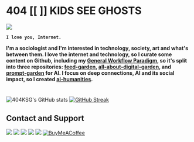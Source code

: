 # 404 [[ ]] KIDS SEE GHOSTS

<!-- <p align="center">
  Visitor count<br>
  <img src="https://profile-counter.glitch.me/404KSG/count.svg" />
</p> -->
<p>
  <a href="https://count.getloli.com/"><img src="https://count.getloli.com/get/@:404KSG"></a>
  
**`I love you, Internet.`**

**I'm a sociologist and I'm interested in technology, society, art and what's between them. I love the internet and technology, so I curate some content on Github, including my [General Workflow Paradigm](https://t.me/isaiahsystem/756), so it's split into three repositories: [feed-garden](https://github.com/404KSG/feed-garden), [all-about-digital-garden](https://github.com/404KSG/all-about-digital-garden), and [prompt-garden](https://github.com/404KSG/prompt-garden) for AI. I focus on deep connections, AI and its social impact, so I created [ai-humanities](https://github.com/404KSG/ai-humanities).**

#
<div class="img-container">
  <img src="https://github-readme-stats.vercel.app/api?username=404KSG&show_icons=true&theme=white&card_width=400" alt="404KSG's GitHub stats" />
  <a href="https://git.io/streak-stats"><img src="https://streak-stats.demolab.com/?user=404KSG&theme=white&card_width=400" alt="GitHub Streak" /></a>
</div>

## Contact and Support

<p align="left">
  
   <a href="https://twitter.com/404KSG" alt="Twitter">
    <img src="https://img.shields.io/badge/Subscribe-%2300ACEE.svg?&style=for-the-badge&logo=twitter&logoColor=white&labelColor=007ACC"/></a>
  
  <a href="https://t.me/isaiahsystem" alt="Telegram">
    <img src="https://img.shields.io/badge/Subscribe-%232CA5E0.svg?&style=for-the-badge&logo=telegram&logoColor=white&labelColor=0088CC"/></a>
  
<a href="https://kidsseeghosts.substack.com/" alt="Substack">
    <img src="https://img.shields.io/badge/Subscribe-%23F15746.svg?&style=for-the-badge&logo=substack&logoColor=white&labelColor=E33200"/></a>
    
 <a href="https://www.youtube.com/@404KSG" alt="YouTube">
    <img src="https://img.shields.io/badge/Subscribe-%23FF0000.svg?&style=for-the-badge&logo=youtube&logoColor=white&labelColor=CC0000"/></a>
 
<a href="https://www.instagram.com/404kidsseeghosts/" alt="Instagram">
    <img src="https://img.shields.io/badge/Subscribe-%23E1306C.svg?&style=for-the-badge&logo=instagram&logoColor=white&labelColor=C13584"/></a>
  
<a href="https://www.notion.so/Buy-Me-a-Coffee-8aace3a4e782469c8a7be1fc7e50184f" target="_blank">
    <img src="https://img.shields.io/badge/BuyMeACoffee-ffdd00?style=for-the-badge&logo=BuyMeACoffee&logoColor=000000" alt="BuyMeACoffee"/>
</a>
